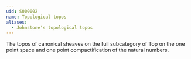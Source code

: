```yaml
---
uid: S000002
name: Topological topos
aliases:
  - Johnstone's topological topos
---
```


The topos of canonical sheaves on the full subcategory of $\mathrm{Top}$ on the one point space and one point compactification of the natural numbers.
